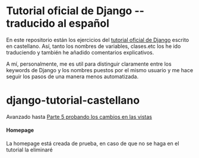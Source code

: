 # Tutorial oficial de Django -- traducido al español

En este repositorio están los ejercicios del [tutorial oficial de Django](https://docs.djangoproject.com/es/5.0/intro/) escrito en castellano. Así, tanto los nombres de variables, clases.etc los he ido traduciendo y también he añadido comentarios explicativos.

A mí, personalmente, me es util para distinguir claramente entre los keywords de Django y los nombres puestos por el mismo usuario y me hace seguir los pasos de una manera menos automatizada.

# django-tutorial-castellano
Avanzado hasta [Parte 5 probando los cambios en las vistas](https://docs.djangoproject.com/es/5.0/intro/tutorial05/#testing-our-new-view)


#### Homepage

La homepage está creada de prueba, en caso de que no se haga en el tutorial la eliminaré
